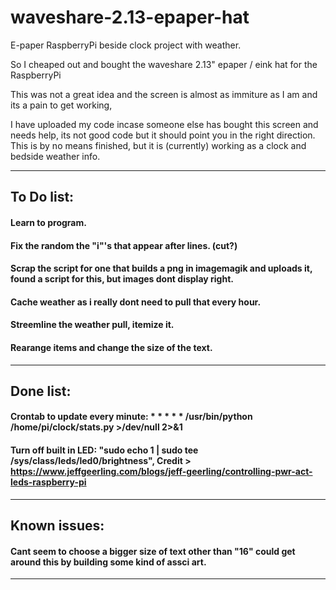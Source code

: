 # waveshare-2.13-epaper-hat
E-paper RaspberryPi beside clock project with weather. 

So I cheaped out and bought the waveshare 2.13" epaper / eink hat for the RaspberryPi 

This was not a great idea and the screen is almost as immiture as I am and its a pain to get working, 

I have uploaded my code incase someone else has bought this screen and needs help, its not good code but it should point you in the right direction.
This is by no means finished, but it is (currently) working as a clock and bedside weather info.

---

## To Do list: 
#### Learn to program.
#### Fix the random the "i"'s that appear after lines. (cut?)
#### Scrap the script for one that builds a png in imagemagik and uploads it, found a script for this, but images dont display right.
#### Cache weather as i really dont need to pull that every hour. 
#### Streemline the weather pull, itemize it. 
#### Rearange items and change the size of the text. 

---

## Done list: 
#### Crontab to update every minute: * * * * * /usr/bin/python /home/pi/clock/stats.py >/dev/null 2>&1
#### Turn off built in LED: "sudo echo 1 | sudo tee /sys/class/leds/led0/brightness", Credit > https://www.jeffgeerling.com/blogs/jeff-geerling/controlling-pwr-act-leds-raspberry-pi 

---

## Known issues:
#### Cant seem to choose a bigger size of text other than "16" could get around this by building some kind of assci art. 

---
